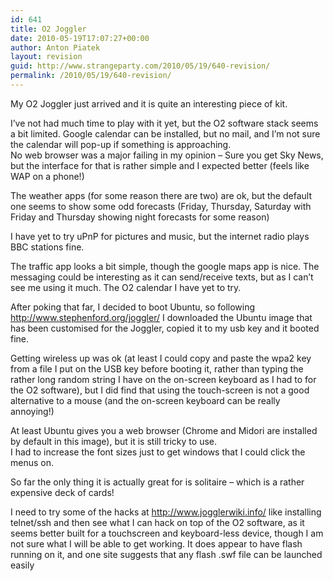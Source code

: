 ```yaml
---
id: 641
title: O2 Joggler
date: 2010-05-19T17:07:27+00:00
author: Anton Piatek
layout: revision
guid: http://www.strangeparty.com/2010/05/19/640-revision/
permalink: /2010/05/19/640-revision/
---
```

My O2 Joggler just arrived and it is quite an interesting piece of kit.

I&#8217;ve not had much time to play with it yet, but the O2 software stack seems a bit limited. Google calendar can be installed, but no mail, and I&#8217;m not sure the calendar will pop-up if something is approaching.  
No web browser was a major failing in my opinion &#8211; Sure you get Sky News, but the interface for that is rather simple and I expected better (feels like WAP on a phone!)

The weather apps (for some reason there are two) are ok, but the default one seems to show some odd forecasts (Friday, Thursday, Saturday with Friday and Thursday showing night forecasts for some reason)

I have yet to try uPnP for pictures and music, but the internet radio plays BBC stations fine.

The traffic app looks a bit simple, though the google maps app is nice. The messaging could be interesting as it can send/receive texts, but as I can&#8217;t see me using it much. The O2 calendar I have yet to try.

After poking that far, I decided to boot Ubuntu, so following http://www.stephenford.org/joggler/ I downloaded the Ubuntu image that has been customised for the Joggler, copied it to my usb key and it booted fine.

Getting wireless up was ok (at least I could copy and paste the wpa2 key from a file I put on the USB key before booting it, rather than typing the rather long random string I have on the on-screen keyboard as I had to for the O2 software), but I did find that using the touch-screen is not a good alternative to a mouse (and the on-screen keyboard can be really annoying!)

At least Ubuntu gives you a web browser (Chrome and Midori are installed by default in this image), but it is still tricky to use.  
I had to increase the font sizes just to get windows that I could click the menus on.

So far the only thing it is actually great for is solitaire &#8211; which is a rather expensive deck of cards!

I need to try some of the hacks at http://www.jogglerwiki.info/ like installing telnet/ssh and then see what I can hack on top of the O2 software, as it seems better built for a touchscreen and keyboard-less device, though I am not sure what I will be able to get working. It does appear to have flash running on it, and one site suggests that any flash .swf file can be launched easily